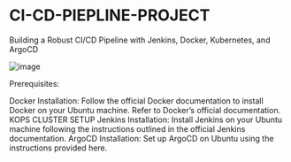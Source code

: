 # CI-CD-PIEPLINE-PROJECT
Building a Robust CI/CD Pipeline with Jenkins, Docker, Kubernetes, and ArgoCD


![image](https://github.com/user-attachments/assets/bcc5ecdb-3dfd-46c0-9a8b-f1ceb8602926)


Prerequisites:

Docker Installation: Follow the official Docker documentation to install Docker on your Ubuntu machine. Refer to Docker’s official documentation.
KOPS CLUSTER SETUP
Jenkins Installation: Install Jenkins on your Ubuntu machine following the instructions outlined in the official Jenkins documentation.
ArgoCD Installation: Set up ArgoCD on Ubuntu using the instructions provided here.
